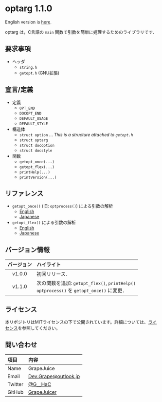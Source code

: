 # optarg 1.1.0

English version is [here](https://github.com/GrapeJuicer/optarg/blob/main/README.md).

optarg は，C言語の `main` 関数で引数を簡単に処理するためのライブラリです．

## 要求事項

- ヘッダ
  - `string.h`
  - `getopt.h` (GNU拡張)

## 宣言/定義

- 定義
  - `OPT_END`
  - `DOCOPT_END`
  - `DEFAULT_USAGE`
  - `DEFAULT_STYLE`
- 構造体
  - `struct option` ... *This is a structure attached to `getopt.h`*
  - `struct optarg`
  - `struct docoption`
  - `struct docstyle`
- 関数
  - `getopt_once(...)`
  - `getopt_flex(...)`
  - `printHelp(...)`
  - `printVersion(...)`

## リファレンス

- `getopt_once()` (旧: `optprocess()`) による引数の解析
  - [English](https://github.com/GrapeJuicer/optarg/blob/main/ref/ref_en_getopt_once.md)
  - [Japanese](https://github.com/GrapeJuicer/optarg/blob/main/ref/ref_ja_getopt_once.md)
- `getopt_flex()` による引数の解析
  - [English](https://github.com/GrapeJuicer/optarg/blob/main/ref/ref_en_getopt_flex.md)
  - [Japanese](https://github.com/GrapeJuicer/optarg/blob/main/ref/ref_ja_getopt_flex.md)

## バージョン情報

| バージョン | ハイライト                                                                                   |
| :--------: | :------------------------------------------------------------------------------------------- |
|   v1.0.0   | 初回リリース．                                                                               |
|   v1.1.0   | 次の関数を追加: `getopt_flex()`, `printHelp()`<br>`optprocess()` を `getopt_once()` に変更． |

## ライセンス

本リポジトリはMITライセンスの下で公開されています。詳細については、[ライセンス](https://github.com/GrapeJuicer/optarg/edit/main/LICENSE)を参照してください。

## 問い合わせ
| 項目    | 内容                                          |
| :------ | :-------------------------------------------- |
| Name    | GrapeJuice                                    |
| Email   | Dev.Grape@outlook.jp                          |
| Twitter | [@G__HaC](https://twitter.com/G__HaC)         |
| GitHub  | [GrapeJuicer](https://github.com/GrapeJuicer) |
